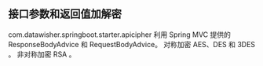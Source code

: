 ## 接口参数和返回值加解密
com.datawisher.springboot.starter.apicipher
利用 Spring MVC 提供的 ResponseBodyAdvice 和 RequestBodyAdvice。
对称加密 AES、DES 和 3DES 。
非对称加密 RSA 。
